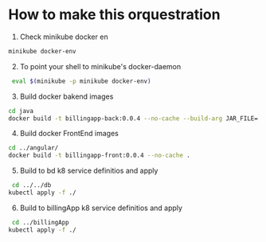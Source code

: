 # How to make this orquestration
1. Check minikube docker  en 
```sh
minikube docker-env
```
2. To point your shell to minikube's docker-daemon
```sh
 eval $(minikube -p minikube docker-env)
```
3. Build docker bakend images 
```sh
cd java
docker build -t billingapp-back:0.0.4 --no-cache --build-arg JAR_FILE=./*jar .
```
4. Build docker FrontEnd images 
```sh
cd ../angular/
docker build -t billingapp-front:0.0.4 --no-cache .
```
5. Build to bd k8 service definitios and apply 
```sh
 cd ../../db
kubectl apply -f ./
```
6. Build to billingApp k8 service definitios and apply 
```sh
 cd ../billingApp
kubectl apply -f ./
```